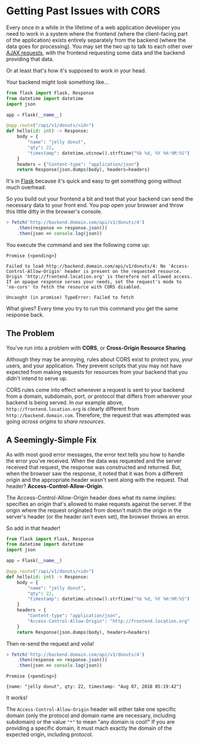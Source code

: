 # Getting Past Issues with CORS

Every once in a while in the lifetime of a web application developer you need to work in a system where the frontend (where the client-facing part of the application) exists entirely separately from the backend (where the data goes for processing).
You may set the two up to talk to each other over [AJAX requests](https://developer.mozilla.org/en-US/docs/Web/Guide/AJAX/Getting_Started), with the frontend requesting some data and the backend providing that data.

Or at least that's how it's supposed to work in your head.

Your backend might look something like...

```python
from flask import Flask, Response
from datetime import datetime
import json

app = Flask(__name__)

@app.route("/api/v1/donuts/<id>")
def hello(id: int) -> Response:
    body = {
        "name": "jelly donut",
        "qty": 22,
        "timestamp": datetime.utcnow().strftime("%b %d, %Y %H:%M:%S")
    }
    headers = {"Content-type": "application/json"}
    return Response(json.dumps(body), headers=headers)
```

It's in [Flask](http://flask.pocoo.org/) because it's quick and easy to get something going without much overhead.

So you build out your frontend a bit and test that your backend can send the necessary data to your front end.
You pop open your browser and throw this little ditty in the browser's console.

```javascript
> fetch('http://backend.domain.com/api/v1/donuts/4')
    .then(response => response.json())
    .then(json => console.log(json))
```

You execute the command and see the following come up:

```
Promise {<pending>}
```

```
Failed to load http://backend.domain.com/api/v1/donuts/4: No 'Access-Control-Allow-Origin' header is present on the requested resource. Origin 'http://frontend.location.org' is therefore not allowed access. If an opaque response serves your needs, set the request's mode to 'no-cors' to fetch the resource with CORS disabled.
```

```
Uncaught (in promise) TypeError: Failed to fetch
```

What gives?
Every time you try to run this command you get the same response back.

## The Problem

You've run into a problem with **CORS**, or **Cross-Origin Resource Sharing**.

Although they may be annoying, rules about CORS exist to protect you, your users, and your application.
They prevent scripts that you may not have expected from making requests for resources from your backend that you didn't intend to serve up.

CORS rules come into effect whenever a request is sent to your backend from a domain, subdomain, port, or protocol that differs from wherever your backend is being served.
In our example above, `http://frontend.location.org` is clearly different from `http://backend.domain.com`.
Therefore, the request that was attempted was going *across origins* to *share resources*.

## A Seemingly-Simple Fix

As with most good error messages, the error text tells you how to handle the error you've received.
When the data was requested and the server received that request, the response was constructed and returned.
But, when the browser saw the response, it noted that it was from a different origin and the appropriate header wasn't sent along with the request.
That header? **Access-Control-Allow-Origin**.

The Access-Control-Allow-Origin header does what its name implies: specifies an origin that's allowed to make requests against the server.
If the origin where the request originated from doesn't match the origin in the server's header (or the header isn't even set), the browser throws an error.

So add in that header!

```python
from flask import Flask, Response
from datetime import datetime
import json

app = Flask(__name__)

@app.route("/api/v1/donuts/<id>")
def hello(id: int) -> Response:
    body = {
        "name": "jelly donut",
        "qty": 22,
        "timestamp": datetime.utcnow().strftime("%b %d, %Y %H:%M:%S")
    }
    headers = {
        "Content-type": "application/json",
        "Access-Control-Allow-Origin": "http://frontend.location.org"
    }
    return Response(json.dumps(body), headers=headers)
```

Then re-send the request and voila!

```javascript
> fetch('http://backend.domain.com/api/v1/donuts/4')
    .then(response => response.json())
    .then(json => console.log(json))
```

```
Promise {<pending>}

{name: "jelly donut", qty: 22, timestamp: "Aug 07, 2018 05:19:42"}
```

It works!

The `Access-Control-Allow-Origin` header will either take one specific domain (only the protocol and domain name are necessary, including subdomain) or the value `"*"` to mean "any domain is cool!"
If you are providing a specific domain, it must mach exactly the domain of the expected origin, including protocol.